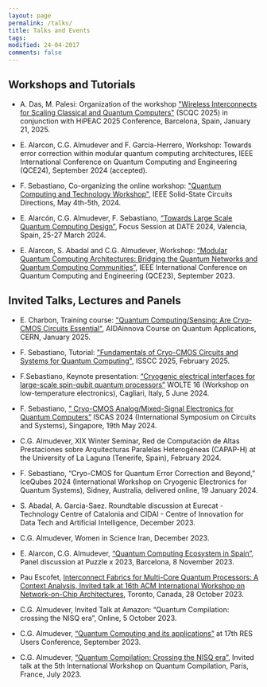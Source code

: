 ```yaml
---
layout: page
permalink: /talks/
title: Talks and Events
tags: 
modified: 24-04-2017
comments: false
---
```


## Workshops and Tutorials
+ A. Das, M. Palesi: Organization of the workshop ["Wireless Interconnects for Scaling Classical and Quantum Computers"](https://sites.google.com/view/scqc25/) (SCQC 2025) in conjunction with HiPEAC 2025 Conference, Barcelona, Spain, January 21, 2025.

+ E. Alarcon, C.G. Almudever and F. Garcia-Herrero, Workshop: Towards error correction within modular quantum computing architectures, IEEE International Conference on Quantum Computing and Engineering (QCE24), September 2024 (accepted).

+ F. Sebastiano, Co-organizing the online workshop: ["Quantum Computing and Technology Workshop"](https://resourcecenter.sscs.ieee.org/education/webinars/sscsweb4108), IEEE Solid-State Circuits Directions, May 4th-5th, 2024.
  
+ E. Alarcón, C.G. Almudever, F. Sebastiano, [“Towards Large Scale Quantum Computing Design”](https://www.date-conference.com/programme), Focus Session at DATE 2024, Valencia, Spain, 25-27 March 2024.
  
+ E. Alarcon, S. Abadal and C.G. Almudever, Workshop: [“Modular Quantum Computing Architectures: Bridging the Quantum Networks and Quantum Computing Communities”](https://qce.quantum.ieee.org/2023/workshops-program/), IEEE International Conference on Quantum Computing and Engineering (QCE23), September 2023.
  
## Invited Talks, Lectures and Panels
+ E. Charbon, Training course: ["Quantum Computing/Sensing: Are Cryo-CMOS Circuits Essential"](https://indico.cern.ch/event/1441944/timetable/?view=standard), AIDAinnova Course on Quantum Applications, CERN, January 2025.

+  F. Sebastiano, Tutorial: ["Fundamentals of Cryo-CMOS Circuits and Systems for Quantum Computing"](https://submissions.mirasmart.com/ISSCC2025/PDF/ISSCC2025AdvanceProgram.pdf), ISSCC 2025, February 2025.

+  F.Sebastiano, Keynote presentation: [“Cryogenic electrical interfaces for large-scale spin-qubit quantum processors”](https://wolte16.org/keynote-speakers) WOLTE 16 (Workshop on low-temperature electronics), Cagliari, Italy, 5 June 2024.

+  F. Sebastiano, [” Cryo-CMOS Analog/Mixed-Signal Electronics for Quantum Computers”]( https://ieeexplore.ieee.org/document/10182164) ISCAS 2024 (International Symposium on Circuits and Systems), Singapore, 19th May 2024.

+ C.G. Almudever, XIX Winter Seminar, Red de Computación de Altas Prestaciones sobre Arquitecturas Paralelas Heterogéneas (CAPAP-H) at the University of La Laguna (Tenerife, Spain), February 2024.

+ F. Sebastiano, “Cryo-CMOS for Quantum Error Correction and Beyond,” IceQubes 2024 (International Workshop on Cryogenic Electronics for Quantum Systems), Sidney, Australia, delivered online, 19 January 2024.
  
+ S. Abadal, A. Garcia-Saez. Roundtable discussion at Eurecat - Technology Centre of Catalonia and CIDAI - Centre of Innovation for Data Tech and Artificial Intelligence, December 2023.

+ C.G. Almudever, Women in Science Iran, December 2023.
  
+ E. Alarcon, C.G. Almudever, [“Quantum Computing Ecosystem in Spain”](https://www.puzzlex.io/puzzle-x-2023/puzzle-x-qa-speakers), Panel discussion at Puzzle x 2023, Barcelona, 8 November 2023.
  
+ Pau Escofet, [Interconnect Fabrics for Multi-Core Quantum Processors: A Context Analysis, Invited talk at 16th ACM International Workshop on Network-on-Chip Architectures](https://dl.acm.org/doi/10.1145/3610396.3623267), Toronto, Canada, 28 October 2023.
  
+ C.G. Almudever, Invited Talk at Amazon: “Quantum Compilation: crossing the NISQ era”, Online, 5 October 2023.
  
+ C.G. Almudever, [“Quantum Computing and its applications”](https://www.res.es/es/eventos/17th-res-users-conference) at 17th RES Users Conference, September 2023.
  
+ C.G. Almudever, [“Quantum Compilation: Crossing the NISQ era”](https://quantum-compilers.github.io/iwqc2023/), Invited talk at the 5th International Workshop on Quantum Compilation, Paris, France, July 2023.





